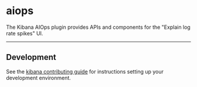 # aiops

The Kibana AIOps plugin provides APIs and components for the "Explain log rate spikes" UI.

---

## Development

See the [kibana contributing guide](https://github.com/elastic/kibana/blob/main/CONTRIBUTING.md) for instructions setting up your development environment.
